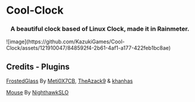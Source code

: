 # Cool-Clock

<h3 align="center">
A beautiful clock based of Linux Clock, made it in Rainmeter.
</h3>
![image](https://github.com/KazukiGames/Cool-Clock/assets/121910047/848592f4-2b61-4af1-a177-422feb1bc8ae)

## Credits - Plugins
[FrostedGlass](https://github.com/Meti0X7CB/FrostedGlass) By [Meti0X7CB](https://github.com/Meti0X7CB), [TheAzack9](https://github.com/TheAzack9) & [khanhas](https://github.com/khanhas)

[Mouse](https://forum.rainmeter.net/viewtopic.php?t=26030) By [NighthawkSLO](https://github.com/NighthawkSLO)
